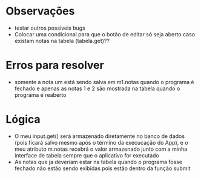 # Observações
- testar outros possiveis bugs
- Colocar uma condicional para que o botão de editar só seja aberto caso existam notas na tabela (tabela.get)??



# Erros para resolver
- somente a  nota um está sendo salva em m1.notas quando o programa é fechado e apenas as notas 1 e 2 são mostrada na tabela quando o programa é reaberto


# Lógica
- O meu input.get() será armazenado diretamente no banco de dados (pois ficará salvo mesmo após o término da execucação do App), e o meu atributo m.notas recebrá o valor armazenado junto com a minha interface de tabela sempre que o aplicativo for executado
- As notas que ja deveriam estar na tabela quando o programa fosse fechado não estão sendo exibidas pois estão dentro da função submit